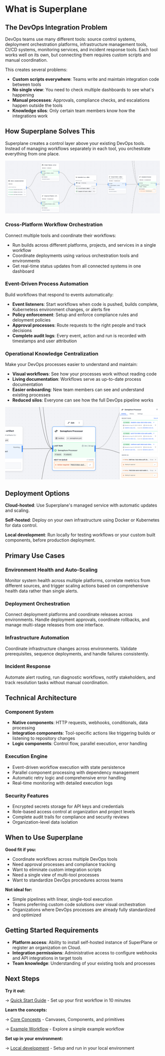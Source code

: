 # What is Superplane

## The DevOps Integration Problem

DevOps teams use many different tools: source control systems, deployment orchestration platforms, infrastructure management tools, CI/CD systems, monitoring services, and incident response tools. Each tool works well on its own, but connecting them requires custom scripts and manual coordination.

This creates several problems:
- **Custom scripts everywhere**: Teams write and maintain integration code between tools
- **No single view**: You need to check multiple dashboards to see what's happening
- **Manual processes**: Approvals, compliance checks, and escalations happen outside the tools
- **Knowledge silos**: Only certain team members know how the integrations work

## How Superplane Solves This

Superplane creates a control layer above your existing DevOps tools. Instead of managing workflows separately in each tool, you orchestrate everything from one place.

![Overview](../images/overview.png)

### Cross-Platform Workflow Orchestration

Connect multiple tools and coordinate their workflows:
- Run builds across different platforms, projects, and services in a single workflow
- Coordinate deployments using various orchestration tools and environments  
- Get real-time status updates from all connected systems in one dashboard

### Event-Driven Process Automation

Build workflows that respond to events automatically:
- **Event listeners**: Start workflows when code is pushed, builds complete, Kubernetess environment changes, or alerts fire
- **Policy enforcement**: Setup and enforce compliance rules and deloyment policies
- **Approval processes**: Route requests to the right people and track decisions
- **Complete audit logs**: Every event, action and run is recorded with timestamps and user attribution

### Operational Knowledge Centralization

Make your DevOps processes easier to understand and maintain:
- **Visual workflows**: See how your processes work without reading code
- **Living documentation**: Workflows serve as up-to-date process documentation
- **Easier onboarding**: New team members can see and understand existing processes
- **Reduced silos**: Everyone can see how the full DevOps pipeline works

![Overview](../images/sidebar.png)

## Deployment Options

**Cloud-hosted**: Use Superplane's managed service with automatic updates and scaling.

**Self-hosted**: Deploy on your own infrastructure using Docker or Kubernetes for data control.

**Local development**: Run locally for testing workflows or your custom built components, before production deployment.

## Primary Use Cases

### Environment Health and Auto-Scaling
Monitor system health across multiple platforms, correlate metrics from different sources, and trigger scaling actions based on comprehensive health data rather than single alerts.

### Deployment Orchestration
Connect deployment platforms and coordinate releases across environments. Handle deployment approvals, coordinate rollbacks, and manage multi-stage releases from one interface.

### Infrastructure Automation  
Coordinate infrastructure changes across environments. Validate prerequisites, sequence deployments, and handle failures consistently.

### Incident Response
Automate alert routing, run diagnostic workflows, notify stakeholders, and track resolution tasks without manual coordination.

## Technical Architecture

### Component System
- **Native components**: HTTP requests, webhooks, conditionals, data processing
- **Integration components**: Tool-specific actions like triggering builds or listening to repository changes
- **Logic components**: Control flow, parallel execution, error handling

### Execution Engine
- Event-driven workflow execution with state persistence
- Parallel component processing with dependency management
- Automatic retry logic and comprehensive error handling
- Real-time monitoring with detailed execution logs

### Security Features
- Encrypted secrets storage for API keys and credentials
- Role-based access control at organization and project levels
- Complete audit trails for compliance and security reviews
- Organization-level data isolation

## When to Use Superplane

**Good fit if you:**
- Coordinate workflows across multiple DevOps tools
- Need approval processes and compliance tracking
- Want to eliminate custom integration scripts
- Need a single view of multi-tool processes
- Want to standardize DevOps procedures across teams

**Not ideal for:**
- Simple pipelines with linear, single-tool execution
- Teams preferring custom code solutions over visual orchestration
- Organizations where DevOps processes are already fully standardized and optimized

## Getting Started Requirements
- **Platform access**: Ability to install self-hosted instance of SuperPlane or register an organization on Cloud.
- **Integration permissions**: Administrative access to configure webhooks and API integrations in target tools
- **Team knowledge**: Understanding of your existing tools and processes

## Next Steps

**Try it out:**

→ [Quick Start Guide](quick-start.md) - Set up your first workflow in 10 minutes

**Learn the concepts:**

→ [Core Concepts](core-concepts.md) - Canvases, Components, and primitives

→ [Example Workflow](example-workflow.md) - Explore a simple example workflow

**Set up in your environment:**

→ [Local development](../instalation/local-development.md) - Setup and run in your local environment